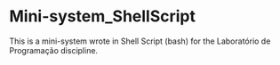 # Mini-system_ShellScript
This is a mini-system wrote in Shell Script (bash) for the Laboratório de Programação discipline.
